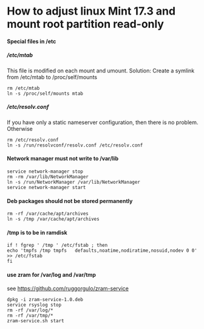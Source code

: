 # How to adjust linux Mint 17.3 and mount root partition read-only

#### Special files in /etc

##### /etc/mtab

This file is modified on each mount and umount. Solution: Create a symlink from /etc/mtab to /proc/self/mounts

```
rm /etc/mtab
ln -s /proc/self/mounts mtab
```

##### /etc/resolv.conf

If you have only a static nameserver configuration, then there is no problem. Otherwise
```
rm /etc/resolv.conf
ln -s /run/resolvconf/resolv.conf /etc/resolv.conf
```


#### Network manager must not write to /var/lib

```
service network-manager stop
rm -rm /var/lib/NetworkManager
ln -s /run/NetworkManager /var/lib/NetworkManager
service network-manager start
```

#### Deb packages should not be stored permanently

```
rm -rf /var/cache/apt/archives
ln -s /tmp /var/cache/apt/archives
```

#### /tmp is to be in ramdisk

```
if ! fgrep ' /tmp ' /etc/fstab ; then
echo 'tmpfs /tmp tmpfs   defaults,noatime,nodiratime,nosuid,nodev 0 0' >> /etc/fstab
fi
```

#### use zram for /var/log and /var/tmp

see https://github.com/ruggorgulo/zram-service

```
dpkg -i zram-service-1.0.deb
service rsyslog stop
rm -rf /var/log/*
rm -rf /var/tmp/*
zram-service.sh start
```


